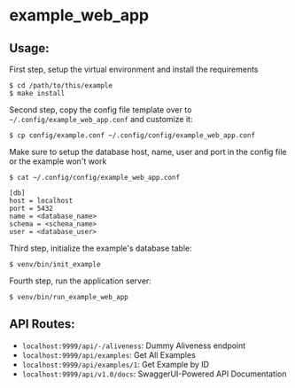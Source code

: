 # example_web_app

## Usage:

First step, setup the virtual environment and install the requirements 
```
$ cd /path/to/this/example
$ make install
```

Second step, copy the config file template over to `~/.config/example_web_app.conf` and customize it:
```
$ cp config/example.conf ~/.config/config/example_web_app.conf
```

Make sure to setup the database host, name, user and port in the config file or the example won't work
```
$ cat ~/.config/config/example_web_app.conf

[db]
host = localhost
port = 5432
name = <database_name>
schema = <schema_name>
user = <database_user>
```

Third step, initialize the example's database table:
```
$ venv/bin/init_example
```

Fourth step, run the application server:
```
$ venv/bin/run_example_web_app
```

## API Routes:

 * `localhost:9999/api/-/aliveness`: Dummy Aliveness endpoint
 * `localhost:9999/api/examples`: Get All Examples
 * `localhost:9999/api/examples/1`: Get Example by ID
 * `localhost:9999/api/v1.0/docs`: SwaggerUI-Powered API Documentation
